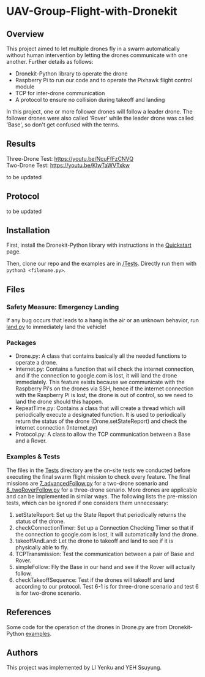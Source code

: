 # UAV-Group-Flight-with-Dronekit
## Overview
This project aimed to let multiple drones fly in a swarm automatically without human intervention by letting the drones communicate with one another. Further details as follows:
- Dronekit-Python library to operate the drone
- Raspberry Pi to run our code and to operate the Pixhawk flight control module
- TCP for inter-drone communication
- A protocol to ensure no collision during takeoff and landing

In this project, one or more follower drones will follow a leader drone. The follower drones were also called 'Rover' while the leader drone was called 'Base', so don't get confused with the terms. 

## Results
Three-Drone Test: https://youtu.be/NcuFfFzCNVQ  
Two-Drone Test: https://youtu.be/KIwTaWVTxkw

to be updated

## Protocol
to be updated

## Installation
First, install the Dronekit-Python library with instructions in the [Quickstart](https://dronekit-python.readthedocs.io/en/latest/guide/quick_start.html) page.

Then, clone our repo and the examples are in [/Tests](/Tests). Directly run them with `python3 <filename.py>`.

## Files
### Safety Measure: Emergency Landing
If any bug occurs that leads to a hang in the air or an unknown behavior, run [land.py](land.py) to immediately land the vehicle!
### Packages
- Drone.py: A class that contains basically all the needed functions to operate a drone.
- Internet.py: Contains a function that will check the internet connection, and if the connection to google.com is lost, it will land the drone immediately. This feature exists because we communicate with the Raspberry Pi's on the drones via SSH, hence if the internet connection with the Raspberry Pi is lost, the drone is out of control, so we need to land the drone should this happen.
- RepeatTime.py: Contains a class that will create a thread which will periodically execute a designated function. It is used to periodically return the status of the drone (Drone.setStateReport) and check the internet connection (Internet.py)
- Protocol.py: A class to allow the TCP communication between a Base and a Rover.

### Examples & Tests
The files in the [Tests](/Tests) directory are the on-site tests we conducted before executing the final swarm flight mission to check every feature. The final missions are [7_advancedFollow.py](https://github.com/ssuyung/UAV-Swarm-Flight-with-Dronekit/blob/main/Tests/7_advancedFollow.py) for a two-drone scenario and [8_twoRoverFollow.py](https://github.com/ssuyung/UAV-Swarm-Flight-with-Dronekit/blob/main/Tests/8_twoRoverFollow.py) for a three-drone senario. More drones are applicable and can be implemented in similar ways. The following lists the pre-mission tests, which can be ignored if one considers them unnecessary:
1. setStateReport: Set up the State Report that periodically returns the status of the drone.
2. checkConnectionTimer: Set up a Connection Checking Timer so that if the connection to google.com is lost, it will automatically land the drone. 
3. takeoffAndLand: Let the drone to takeoff and land to see if it is physically able to fly.
4. TCPTransmission: Test the communication between a pair of Base and Rover.
5. simpleFollow: Fly the Base in our hand and see if the Rover will actually follow.
6. checkTakeoffSequence: Test if the drones will takeoff and land according to our protocol. Test 6-1 is for three-drone scenario and test 6 is for two-drone scenario.


## References
Some code for the operation of the drones in Drone.py are from Dronekit-Python [examples](https://dronekit-python.readthedocs.io/en/latest/examples/index.html).

## Authors
This project was implemented by LI Yenku and YEH Ssuyung. 
